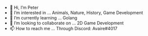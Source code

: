 - 👋 Hi, I’m Peter
- 👀 I’m interested in ... Animals, Nature, History, Game Development
- 🌱 I’m currently learning ... Golang
- 💞️ I’m looking to collaborate on ... 2D Game Development
- 📫 How to reach me ... Through Discord: Avaire#4017

<!---
PeterKaa1/PeterKaa1 is a ✨ special ✨ repository because its `README.md` (this file) appears on your GitHub profile.
You can click the Preview link to take a look at your changes.
--->
